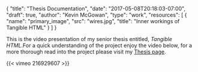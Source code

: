 {
	"title": "Thesis Documentation",
	"date": "2017-05-08T20:18:03-07:00",
	"draft": true,
	"author": "Kevin McGowan",
	"type": "work",
	"resources": [
		{
			"name": "primary_image",
			"src": "wires.jpg",
			"title": "Inner workings of Tangible HTML"
		}
	]
}

This is the video presentation of my senior thesis entitled, *Tangible HTML*.For a quick understanding of the project enjoy the video below, for a more thorough read into the project please visit my [Thesis page](http://kevin-mcgowan.com/thesis/).

{{< vimeo 216929607 >}}